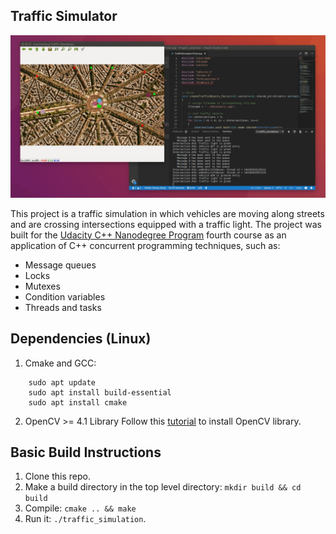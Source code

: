 ## Traffic Simulator

<img src="data/traffic_simulation.gif"/>

This project is a traffic simulation in which vehicles are moving along streets and are crossing intersections equipped with a traffic light. 
The project was built for the [Udacity C++ Nanodegree Program](https://www.udacity.com/course/c-plus-plus-nanodegree--nd213) fourth course as an application of C++ concurrent programming techniques, such as:
- Message queues
- Locks
- Mutexes
- Condition variables
- Threads and tasks

## Dependencies (Linux)
1. Cmake and GCC:
```
    sudo apt update
    sudo apt install build-essential
    sudo apt install cmake
```

2. OpenCV >= 4.1 Library
Follow this [tutorial](https://docs.opencv.org/4.x/d7/d9f/tutorial_linux_install.html) to install OpenCV library.

## Basic Build Instructions

1. Clone this repo.
2. Make a build directory in the top level directory: `mkdir build && cd build`
3. Compile: `cmake .. && make`
4. Run it: `./traffic_simulation`.


